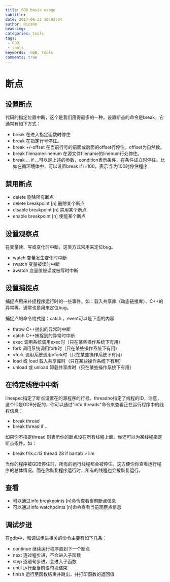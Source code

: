 ```yaml
---
title: GDB basic usage
subtitle:
date: 2017-06-23 10:02:04
author: Ricann
head-img:
categories: tools
tags:
 - GDB
 - tools
keywords:  GDB, tools
comments: true
---
```

# 断点
## 设置断点
代码的指定位置中断，这个是我们用得最多的一种。设置断点的命令是break，它通常有如下方式：
 + break <function>    在进入指定函数时停住
 + break <linenum>    在指定行号停住。
 + break +/-offset    在当前行号的前面或后面的offset行停住。offiset为自然数。
 + break filename:linenum    在源文件filename的linenum行处停住。
 + break ... if <condition>    ...可以是上述的参数，condition表示条件，在条件成立时停住。比如在循环境体中，可以设置break if i=100，表示当i为100时停住程序

## 禁用断点
 + delete    删除所有断点
 + delete breakpoint [n]    删除某个断点
 + disable breakpoint [n]    禁用某个断点
 + enable breakpoint [n]    使能某个断点

## 设置观察点
在变量读、写或变化时中断，这类方式常用来定位bug。
 + watch <expr>    变量发生变化时中断
 + rwatch <expr>    变量被读时中断
 + awatch <expr>     变量值被读或被写时中断

## 设置捕捉点
捕捉点用来补捉程序运行时的一些事件。如：载入共享库（动态链接库）、C++的异常等。通常也是用来定位bug。

捕捉点的命令格式是：catch <event>，event可以是下面的内容
 + throw     C++抛出的异常时中断
 + catch     C++捕捉到的异常时中断
 + exec    调用系统调用exec时（只在某些操作系统下有用）
 + fork    调用系统调用fork时（只在某些操作系统下有用）
 + vfork    调用系统调用vfork时（只在某些操作系统下有用）
 + load 或 load <libname>     载入共享库时（只在某些操作系统下有用）
 + unload 或 unload <libname>    卸载共享库时（只在某些操作系统下有用）

## 在特定线程中中断
linespec指定了断点设置在的源程序的行号。threadno指定了线程的ID，注意，这个ID是GDB分配的，你可以通过"info threads"命令来查看正在运行程序中的线程信息：
 + break <linespec> thread <threadno>
 + break <linespec> thread <threadno> if ...

如果你不指定thread <threadno>则表示你的断点设在所有线程上面。你还可以为某线程指定断点条件。如：
 + break frik.c:13 thread 28 if bartab > lim

当你的程序被GDB停住时，所有的运行线程都会被停住。这方便你你查看运行程序的总体情况。而在你恢复程序运行时，所有的线程也会被恢复运行。

## 查看
 + 可以通过info breakpoints [n]命令查看当前断点信息
 + 可以通过info watchpoints [n]命令查看当前观察点信息

## 调试步进
在gdb中，和调试步进相关的命令主要有如下几条：
 + continue    继续运行程序直到下一个断点
 + next        逐过程步进，不会进入子函数
 + step        逐语句步进，会进入子函数
 + until        运行至当前语句块结束
 + finish    运行至函数结束并跳出，并打印函数的返回值
